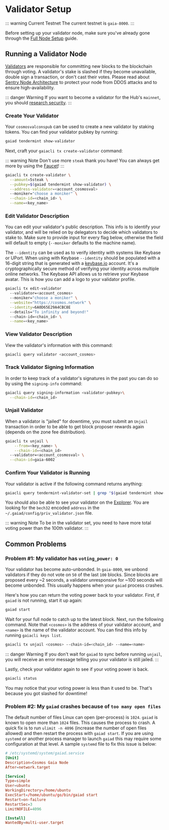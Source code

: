 # Validator Setup

::: warning Current Testnet
The current testnet is `gaia-8000`.
:::

Before setting up your validator node, make sure you've already gone through the [Full Node Setup](/docs/getting-started/full-node.md) guide.

## Running a Validator Node

[Validators](/validators/overview.md) are responsible for committing new blocks to the blockchain through voting. A validator's stake is slashed if they become unavailable, double sign a transaction, or don't cast their votes. Please read about [Sentry Node Architecture](/validators/validator-faq.md#how-can-validators-protect-themselves-from-denial-of-service-attacks) to protect your node from DDOS attacks and to ensure high-availability.

::: danger Warning
If you want to become a validator for the Hub's `mainnet`, you should [research security](/validators/security.md).
:::

### Create Your Validator

Your `cosmosvalconspub` can be used to create a new validator by staking tokens. You can find your validator pubkey by running:

```bash
gaiad tendermint show-validator
```

Next, craft your `gaiacli tx create-validator` command:

::: warning Note
Don't use more `steak` thank you have! You can always get more by using the [Faucet](https://faucetcosmos.network/)!
:::

```bash
gaiacli tx create-validator \
  --amount=5steak \
  --pubkey=$(gaiad tendermint show-validator) \
  --address-validator=<account_cosmosval>
  --moniker="choose a moniker" \
  --chain-id=<chain_id> \
  --name=<key_name>
```

### Edit Validator Description

You can edit your validator's public description. This info is to identify your validator, and will be relied on by delegators to decide which validators to stake to. Make sure to provide input for every flag below, otherwise the field will default to empty (`--moniker` defaults to the machine name).

The `--identity` can be used as to verify identity with systems like Keybase or UPort. When using with Keybase `--identity` should be populated with a 16-digit string that is generated with a [keybase.io](https://keybase.io) account. It's a cryptographically secure method of verifying your identity across multiple online networks. The Keybase API allows us to retrieve your Keybase avatar. This is how you can add a logo to your validator profile.

```bash
gaiacli tx edit-validator
  --validator=<account_cosmos>
  --moniker="choose a moniker" \
  --website="https://cosmos.network" \
  --identity=6A0D65E29A4CBC8E
  --details="To infinity and beyond!"
  --chain-id=<chain_id> \
  --name=<key_name>
```

### View Validator Description

View the validator's information with this command:

```bash
gaiacli query validator <account_cosmos>
```

### Track Validator Signing Information

In order to keep track of a validator's signatures in the past you can do so by using the `signing-info` command:

```bash
gaiacli query signing-information <validator-pubkey>\
  --chain-id=<chain_id>
```

### Unjail Validator

When a validator is "jailed" for downtime, you must submit an `Unjail` transaction in order to be able to get block proposer rewards again (depends on the zone fee distribution).

```bash
gaiacli tx unjail \
	--from=<key_name> \
	--chain-id=<chain_id>
  --validator=<account_cosmosval> \
  --chain-id=gaia-6002
```

### Confirm Your Validator is Running

Your validator is active if the following command returns anything:

```bash
gaiacli query tendermint-validator-set | grep "$(gaiad tendermint show-validator)"
```

You should also be able to see your validator on the [Explorer](https://explorecosmos.network/validators). You are looking for the `bech32` encoded `address` in the `~/.gaiad/config/priv_validator.json` file.

::: warning Note
To be in the validator set, you need to have more total voting power than the 100th validator.
:::

## Common Problems

### Problem #1: My validator has `voting_power: 0`

Your validator has become auto-unbonded. In `gaia-8000`, we unbond validators if they do not vote on `50` of the last `100` blocks. Since blocks are proposed every ~2 seconds, a validator unresponsive for ~100 seconds will become unbonded. This usually happens when your `gaiad` process crashes.

Here's how you can return the voting power back to your validator. First, if `gaiad` is not running, start it up again:

```bash
gaiad start
```

Wait for your full node to catch up to the latest block. Next, run the following command. Note that `<cosmos>` is the address of your validator account, and `<name>` is the name of the validator account. You can find this info by running `gaiacli keys list`.

```bash
gaiacli tx unjail <cosmos> --chain-id=<chain_id> --name=<name>
```

::: danger Warning
If you don't wait for `gaiad` to sync before running `unjail`, you will receive an error message telling you your validator is still jailed.
:::

Lastly, check your validator again to see if your voting power is back.

```bash
gaiacli status
```

You may notice that your voting power is less than it used to be. That's because you got slashed for downtime!

### Problem #2: My `gaiad` crashes because of `too many open files`

The default number of files Linux can open (per-process) is `1024`. `gaiad` is known to open more than `1024` files. This causes the process to crash. A quick fix is to run `ulimit -n 4096` (increase the number of open files allowed) and then restart the process with `gaiad start`. If you are using `systemd` or another process manager to launch `gaiad` this may require some configuration at that level. A sample `systemd` file to fix this issue is below:

```toml
# /etc/systemd/system/gaiad.service
[Unit]
Description=Cosmos Gaia Node
After=network.target

[Service]
Type=simple
User=ubuntu
WorkingDirectory=/home/ubuntu
ExecStart=/home/ubuntu/go/bin/gaiad start
Restart=on-failure
RestartSec=3
LimitNOFILE=4096

[Install]
WantedBy=multi-user.target
```
